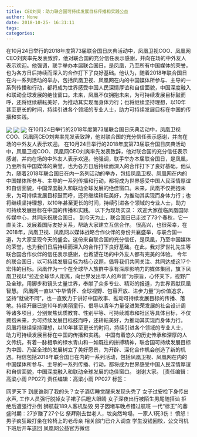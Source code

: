 ```yaml
---
title: CEO刘爽：助力联合国可持续发展目标传播和实践公益
author: None
date: 2018-10-25- 16:31:11
tags: 
categories: 
---
```

在10月24日举行的2018年度第73届联合国日庆典活动中，凤凰卫视COO、凤凰网CEO刘爽率先发表致辞，他对联合国的充分信任表示感谢，并向在场的中外友人表示欢迎。他强调，联手举办本届联合国日，是凤凰，乃至所有中国媒体的荣誉，也为各方日后持续而深入的合作打下了良好基础。他认为，随着2018年联合国日在内一系列活动的举办，包括凤凰卫视、凤凰网在内的中国媒体所参与、主导的一系列传播和行动，都将成为世界感受中国人民深情厚谊和自信面貌，中国深度融入和联动全球发展的绝佳窗口。未来，凤凰不仅拥抱未来，为可持续发展目标鼓而呼，还将继续耕耘美好，为推动其实现而身体力行；也将继续坚持理想，以10年甚至更长的时间，持续引进各个领域的专业人士，助力可持续发展目标在中国的传播和实践。
<!-- more -->
                                
<img align="center" border="0" src="http://p2.ifengimg.com/a/2018_43/080ccc75e84a614_size194_w700_h467.jpg" />
                                            
<img align="center" border="0" src="http://p2.ifengimg.com/a/2016/0810/204c433878d5cf9size1_w16_h16.png" />
                            
<img align="center" border="0" src="//d.ifengimg.com/w80_h80_nocache/p2.ifengimg.com/a/2017/0713/729b9117cba803bsize40_w430_h430.jpg" />
在10月24日举行的2018年度第73届联合国日庆典活动中，凤凰卫视COO、凤凰网CEO刘爽率先发表致辞，他对联合国的充分信任表示感谢，并向在场的中外友人表示欢迎。
在10月24日举行的2018年度第73届联合国日庆典活动中，凤凰卫视COO、凤凰网CEO刘爽率先发表致辞，他对联合国的充分信任表示感谢，并向在场的中外友人表示欢迎。他强调，联手举办本届联合国日，是凤凰，乃至所有中国媒体的荣誉，也为各方日后持续而深入的合作打下了良好基础。他认为，随着2018年联合国日在内一系列活动的举办，包括凤凰卫视、凤凰网在内的中国媒体所参与、主导的一系列传播和行动，都将成为世界感受中国人民深情厚谊和自信面貌，中国深度融入和联动全球发展的绝佳窗口。未来，凤凰不仅拥抱未来，为可持续发展目标鼓而呼，还将继续耕耘美好，为推动其实现而身体力行；也将继续坚持理想，以10年甚至更长的时间，持续引进各个领域的专业人士，助力可持续发展目标在中国的传播和实践。
以下为现场实录：
欢迎大家莅临凤凰国际传媒中心，共同庆祝联合国日。
到今天为止，联合国日已走过了73个春秋，它一直关注、发展着国际友好关系，帮助大家建立互信合作。
很高兴，也很荣幸，在2018年，凤凰卫视、凤凰网以媒体战略合作伙伴的身份共襄盛举，与联合国一道，为大家呈现今天的盛会。这份来自联合国的充分信任，是凤凰，乃至中国媒体的荣誉，也为我们日后持续而深入的合作打下良好基础。在此，我对罗世礼先生等联合国合作伙伴的信任表示感谢，也希望在场的中外友人都有完美的体验。
今年的联合国日，以可持续发展目标为核心议题，倡导我们共同关注、共同达成这17个宏伟的目标。凤凰作为一个在全球华人族群中享有深厚影响力的媒体集团，旗下凤凰卫视以“拉近全球华人距离，向世界发出华人的声音”为宗旨，心怀天下，视野广及全球，用脚步和镜头丈量世界，奉献了众多专业、精彩的报道，为世界贡献凤凰智慧。
凤凰网一直以“中华情怀、全球视野、包容开放、进步力量”为价值追求，坚持“就做不同”，也一直致力于讲好中国故事、推动可持续发展目标的传播、落地。持续开展已逾10年的美丽童行、倡导以青年力量促进繁荣发展的社会设计周等诸多项目，分别聚焦优质教育、性别平等、可持续城市和社区等具体目标，不仅拥抱未来，为可持续发展目标鼓而呼，还耕耘美好，为推动其实现而身体力行。
凤凰将继续坚持理想，以10年甚至更长的时间，持续引进各个领域的专业人士，助力可持续发展目标在中国的传播和实践。
中国有着悠久的历史传承和深厚的人文传统，有着一脉相承的绿水青山和一如既往的拼搏精神，联合国可持续发展目标为中国、乃至全球的发展树立了美好愿景，为开辟、深化合作机会创造了新的机遇。相信包括2018年联合国日在内的一系列活动，包括凤凰卫视、凤凰网在内的中国媒体所参与、主导的一系列传播、行动，都将成为世界感受中国人民深情厚谊和自信面貌，中国深度融入和联动全球发展的绝佳窗口。
谢谢大家。
                                [责任编辑：高梁小雨                                    PP027]                            
                                责任编辑：高梁小雨                                    PP027                            
                                标签：                                    
                                                                    
网罗天下
到底谁剃了我的头？女子酒店睡觉醒来发现头秃了
女子过安检下身传出水声, 工作人员强行脱掉女子裙子后瞪大眼睛
女子深夜出行被陌生男尾随搭讪 拒绝后遭强行扑倒
狮航载189人客机坠毁 男子因堵车晚点错过航班
一代“标王”的鼎盛时期：27岁赚了27个亿
祭拜刚去世老人，坟突然垮塌，一家人1死3伤！
愤怒！男子疯狂殴打坐在轮椅上的老母亲 相关部门已介入调查
学生没钱回校，公交司机下班后开车送回
凤凰网公益官方微信
                                        
                                    

